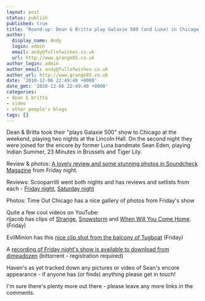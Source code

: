 ```yaml
---
layout: post
status: publish
published: true
title: 'Round-up: Dean & Britta play Galaxie 500 (and Luna) in Chicago'
author:
  display_name: Andy
  login: admin
  email: andy@fullofwishes.co.uk
  url: http://www.grange85.co.uk
author_login: admin
author_email: andy@fullofwishes.co.uk
author_url: http://www.grange85.co.uk
date: '2010-12-06 22:49:40 +0000'
date_gmt: '2010-12-06 22:49:40 +0000'
categories:
- dean & britta
- video
- other people's blogs
tags: []
---
```

<p>Dean & Britta took their "plays Galaxie 500" show to Chicago at the weekend, playing two nights at the Lincoln Hall. On the second night they were joined for the encore by former Luna bandmate Sean Eden, playing Indian Summer, 23 Minutes in Brussels and Tiger Lily.</p>
<p>Review & photos: <a href="http://www.soundcheckmagazine.com/reviews/concert-reviews/2355-review-photos-dean-wareham-britta-phillips-galaxie-500-lincoln-hall">A lovely review and some stunning photos in Soundcheck Magazine</a> from Friday night.</p>
<p>Reviews: Scooparrilli went both nights and has reviews and setlists from each - <a href="http://eyegunk.wordpress.com/2010/12/04/dean-britta-play-galaxie-500-lincoln-hall-12310/">Friday night</a>, <a href="http://eyegunk.wordpress.com/2010/12/05/dean-britta-play-galaxie-500-lincoln-hall-12410/">Saturday night</a></p>
<p>Photos: <span class="removed_link" title="http://www3.timeoutny.com/chicago/blog/out-and-about/2010/12/dean-and-britta-play-galaxie-500-cheval-sombre-at-lincoln-hall-photo-gallery/">Time Out Chicago has a nice gallery of photos from Friday's show</span></p>
<p>Quite a few cool videos on YouTube:<br />
rljacob has clips of <a href="http://www.youtube.com/watch?v=ByXbz_yddMc">Strange</a>, <a href="http://www.youtube.com/watch?v=12DkctDiZqU">Snowstorm</a> and <a href="http://www.youtube.com/watch?v=GutKPKIX0M4">When Will You Come Home</a>. (Friday)</p>
<p>EvilMinion has this <a href="http://www.youtube.com/watch?v=9AHmcQsKDeE">nice clip shot from the balcony of Tugboat</a> (Friday)</p>
<p>A <a href="http://www.dimeadozen.org/torrents-details.php?id=334107">recording of Friday night's show is available to download from dimeadozen</a> (bittorrent - registration required)</p>
<p>Haven's as yet tracked down any pictures or video of Sean's encore appearance - if anyone has (or finds) anything please get in touch!</p>
<p><figure class="caption "><figcaption class="caption-text"></figcaption></figure></p>
<p>I'm sure there's plenty more out there - please leave any more links in the comments.</p>
